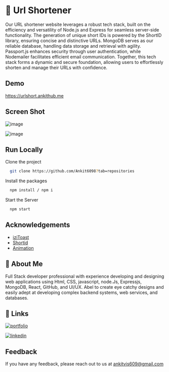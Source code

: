 
# 🔗 Url Shortener


Our URL shortener website leverages a robust tech stack, built on the efficiency and versatility of Node.js and Express for seamless server-side functionality. The generation of unique short IDs is powered by the ShortID library, ensuring concise and distinctive URLs. MongoDB serves as our reliable database, handling data storage and retrieval with agility. Passport.js enhances security through user authentication, while Nodemailer facilitates efficient email communication. Together, this tech stack forms a dynamic and secure foundation, allowing users to effortlessly shorten and manage their URLs with confidence.
## Demo

https://urlshort.ankithub.me

## Screen Shot
![image](https://github.com/Ankit6098/URL-Shortener/assets/92246613/435cc887-8f31-490f-b584-2c16d1aaf0e2)

![image](https://github.com/Ankit6098/URL-Shortener/assets/92246613/202f3318-124a-44cc-b629-fce992f8e319)


## Run Locally

Clone the project

```bash
  git clone https://github.com/Ankit6098?tab=repositories
```

Install the packages

```bash
  npm install / npm i
```

Start the Server

```bash
  npm start
```
## Acknowledgements

 - [iziToast](https://izitoast.marcelodolza.com/)
 - [Shortid](https://www.npmjs.com/package/shortid)
 - [Animation](https://animate.style/)


## 🚀 About Me

Full Stack developer professional with experience developing and designing web applications using Html, CSS, javascript, node.Js, Expressjs, MongoDB, React, GitHub, and UI/UX. Abel to create eye catchy designs and easily adept at developing complex backend systems, web services, and databases.


## 🔗 Links
[![portfolio](https://img.shields.io/badge/my_portfolio-000?style=for-the-badge&logo=ko-fi&logoColor=white)](https://ankithub.vercel.app/)

[![linkedin](https://img.shields.io/badge/linkedin-0A66C2?style=for-the-badge&logo=linkedin&logoColorwhite=)](https://www.linkedin.com/in/ankit-vishwakarma-6531221b0/)


## Feedback

If you have any feedback, please reach out to us at ankitvis609@gmail.com

